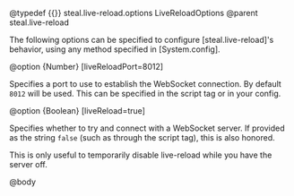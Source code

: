 @typedef {{}} steal.live-reload.options LiveReloadOptions
@parent steal.live-reload

The following options can be specified to configure [steal.live-reload]'s behavior, using any method specified in [System.config].

@option {Number} [liveReloadPort=8012]

Specifies a port to use to establish the WebSocket connection. By default `8012` will be used. This can be specified in the script tag or in your config.

@option {Boolean} [liveReload=true]

Specifies whether to try and connect with a WebSocket server. If provided as the string `false` (such as through the script tag), this is also honored.

This is only useful to temporarily disable live-reload while you have the server off.

@body
